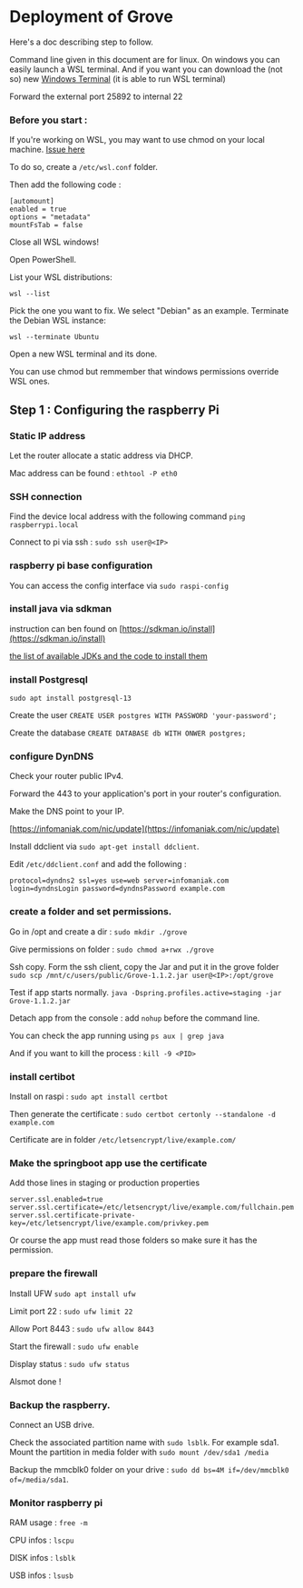 # Deployment of Grove

Here's a doc describing step to follow.

Command line given in this document are for linux. On windows you can easily launch a WSL terminal. And if you want you can download the (not so) new [Windows Terminal](https://github.com/microsoft/terminal) (it is able to run WSL terminal)

Forward the external port 25892 to internal 22

### Before you start :

If you're working on WSL, you may want to use chmod on your local machine. [Issue here](https://github.com/Microsoft/WSL/issues/81#issuecomment-796798258) 

To do so, create a `/etc/wsl.conf` folder.

Then add the following code :
```
[automount]
enabled = true
options = "metadata"
mountFsTab = false
```

Close all WSL windows!

Open PowerShell.

List your WSL distributions:

`wsl --list`

Pick the one you want to fix. We select "Debian" as an example.
Terminate the Debian WSL instance:

`wsl --terminate Ubuntu`

Open a new WSL terminal and its done.

You can use chmod but remmember that windows permissions override WSL ones.

## Step 1 : Configuring the raspberry Pi

### Static IP address

Let the router allocate a static address via DHCP.

Mac address can be found : `ethtool -P eth0`

### SSH connection

Find the device local address with the following command `ping raspberrypi.local`

Connect to pi via ssh : `sudo ssh user@<IP>`

### raspberry pi base configuration

You can access the config interface via `sudo raspi-config`

### install java via sdkman

instruction can ben found on [https://sdkman.io/install](https://sdkman.io/install)

[the list of available JDKs and the code to install them](https://api.sdkman.io/2/candidates/java/linux/versions/list?installed=)

### install Postgresql

`sudo apt install postgresql-13`

Create the user `CREATE USER postgres WITH PASSWORD 'your-password';`

Create the database `CREATE DATABASE db WITH ONWER postgres;`

### configure DynDNS

Check your router public IPv4.

Forward the 443 to your application's port in your router's configuration.

Make the DNS point to your IP.

[https://infomaniak.com/nic/update](https://infomaniak.com/nic/update)

Install ddclient via `sudo apt-get install ddclient`.

Edit `/etc/ddclient.conf` and add the following :

`
protocol=dyndns2
ssl=yes
use=web
server=infomaniak.com
login=dyndnsLogin
password=dyndnsPassword
example.com
`

### create a folder and set permissions.

Go in /opt and create a dir : `sudo mkdir ./grove`

Give permissions on folder : `sudo chmod a+rwx ./grove`

Ssh copy. Form the ssh client, copy the Jar and put it in the grove folder `sudo scp /mnt/c/users/public/Grove-1.1.2.jar user@<IP>:/opt/grove`
    
Test if app starts normally. `java -Dspring.profiles.active=staging -jar Grove-1.1.2.jar`

Detach app from the console : add `nohup` before the command line.
    
You can check the app running using `ps aux | grep java`

And if you want to kill the process : `kill -9 <PID>`

### install certibot

Install on raspi : `sudo apt install certbot`

Then generate the certificate : `sudo certbot certonly --standalone -d example.com`

Certificate are in folder `/etc/letsencrypt/live/example.com/`

### Make the springboot app use the certificate

Add those lines in staging or production properties

```properties
server.ssl.enabled=true
server.ssl.certificate=/etc/letsencrypt/live/example.com/fullchain.pem
server.ssl.certificate-private-key=/etc/letsencrypt/live/example.com/privkey.pem
```

Or course the app must read those folders so make sure it has the permission.

### prepare the firewall

Install UFW `sudo apt install ufw`

Limit port 22 : `sudo ufw limit 22`

Allow Port 8443 : `sudo ufw allow 8443`

Start the firewall : `sudo ufw enable`

Display status : `sudo ufw status`

Alsmot done !

### Backup the raspberry.

Connect an USB drive.

Check the associated partition name with `sudo lsblk`. For example sda1. Mount the partition in media folder with `sudo mount /dev/sda1 /media`

Backup the mmcblk0 folder on your drive : `sudo dd bs=4M if=/dev/mmcblk0 of=/media/sda1`.

### Monitor raspberry pi

RAM usage : `free -m`

CPU infos : `lscpu`

DISK infos : `lsblk`

USB infos : `lsusb`